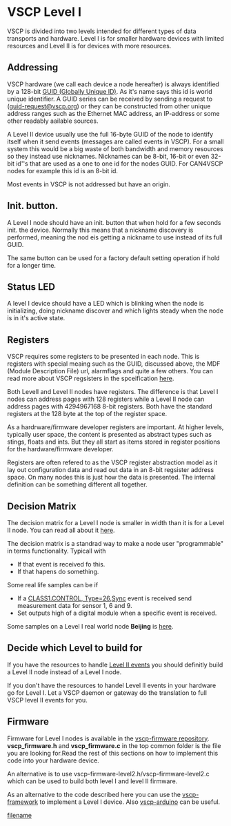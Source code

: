 # VSCP Level I

VSCP is divided into two levels intended for different types of data transports and hardware. Level I is for smaller hardware devices with limited resources and Level II is for devices with more resources.

## Addressing
VSCP hardware (we call each device a node hereafter) is always identified by a 128-bit [GUID (Globally Unique ID)](http://docs.vscp.org/spec/latest/#/./vscp_globally_unique_identifiers). As it's name says this id is world unique identifier. A GUID series can be received by sending a request to (guid-request@vscp.org) or they can be constructed from other unique address ranges such as the Ethernet MAC address, an IP-address or some other readably aailable sources.

A Level II device usually use the full 16-byte GUID of the node to identify itself when it send events (messages are called events in VSCP). For a small system this would be a big waste of both bandwidth and memory resources so they instead use nicknames. Nicknames can be 8-bit, 16-bit or even 32-bit id''s that are used as a one to one id for the nodes GUID. For CAN4VSCP nodes for example this id is an 8-bit id.


Most events in VSCP is not addressed but have an origin.

## Init. button.
A Level I node should have an init. button that when hold for a few seconds init. the device. Normally this means that a nickname discovery is performed, meaning the nod eis getting a nickname to use instead of its full GUID. 

The same button can be used for a factory default setting operation if hold for a longer time.

## Status LED
A level I device should have a LED which is blinking when the node is initializing, doing nickname discover and which lights steady when the node is in it's active state.

## Registers
VSCP requires some registers to be presented in each node. This is registers with special meaing such as the GUID, discussed above, the MDF (Module Description File) url, alarmflags and quite a few others. You can read more about VSCP regsisters in the spceification [here](http://docs.vscp.org/spec/latest/#/./vscp_register_abstraction_model).

Both LevelI and Level II nodes have registers. The difference is that Level I nodes can address pages with 128 registers while a Level II node can address pages with 4294967168 8-bit registers. Both have the standard registers at the 128 byte at the top of the register space.

As a hardrware/firmware developer registers are important. At higher levels, typically user space, the content is presented as abstract types such as stings, floats and ints. But they all start as items stored in register positions for the hardware/firmware developer.

Registers are often refered to as the VSCP register abstraction model as it lay out configuration data and read out data in an 8-bit regsister address space. On many nodes this is just how the data is presented. The internal definition can be something different all together.

## Decision Matrix
The decision matrix for a Level I node is smaller in width than it is for a Level II node. You can read all about it [here](http://docs.vscp.org/spec/latest/#/./vscp_decision_matrix).

The decision matrix is a standrad way to make a node user "programmable" in terms functionality. Typicall with

* If that event is received fo this.
* If that hapens do something.

Some real life samples can be if

* If a [CLASS1.CONTROL, Type=26,Sync](http://docs.vscp.org/spec/latest/#/./class1.control?id=type26-0x1a-sync) event is received send measurement data for sensor 1, 6 and 9.
* Set outputs high of a digital module when a specific event is received.

Some samples on a Level I real world node **Beijing** is [here](https://www.grodansparadis.com/beijing/manual/doku.php?id=decisionmatrix).


## Decide which Level to build for
If you have the resources to handle [Level II events](http://docs.vscp.org/spec/latest/#/./level_ii_events) you should definitly build a Level II node instead of a Level I node. 

If you don't have the resources to handel Level II events in your hardware go for Level I. Let a VSCP daemon or gateway do the translation to full VSCP level II events for you. 

## Firmware

Firmware for Level I nodes is available in the [vscp-firmware repository](https://github.com/grodansparadis/vscp-firmware). **vscp_firmware.h** and **vscp_firmware.c** in the top common folder is the file you are looking for.Read the rest of this sections on how to implement this code into your hardware device.

An alternative is to use vscp-firmware-level2.h/vscp-firmware-level2.c which can be used to build both level I and level II firmware.

As an alternative to the code described here you can use the [vscp-framework](https://github.com/BlueAndi/vscp-framework) to implement a Level I device. Also [vscp-arduino](https://github.com/BlueAndi/vscp-arduino) can be useful.


[filename](./bottom_copyright.md ':include')
